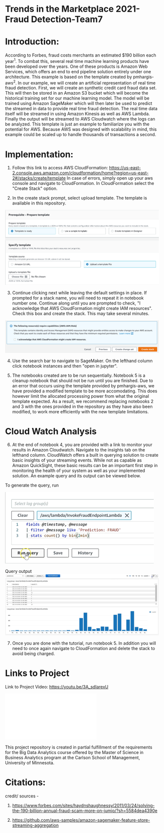 # Trends in the Marketplace 2021-Fraud Detection-Team7

# Introduction:  
   
According to Forbes, fraud costs merchants an estimated $190 billion each year<sup>1</sup>. To combat this, several real time machine learning products have been developed over the years. One of these products is Amazon Web Services, which offers an end to end pipeline solution entirely under one architecture. This example is based on the template created by pmhargis-aws<sup>2</sup>. In our example, we will create an artificial representation of real time fraud detection. First, we will create an synthetic credit card fraud data set. This will then be stored in an Amazon S3 bucket which will become the historical training set for our machine learning model. The model will be trained using Amazon SageMaker which will then later be used to predict the streamed in data to provide real time fraud detection. The real time data itself will be streamed in using Amazon Kinesis as well as AWS Lambda. Finally the output will be streamed to AWS Cloudwatch where the logs can be analyzed. This template is just an example to familiarize you with the potential for AWS. Because AWS was designed with scalability in mind, this example could be scaled up to handle thousands of transactions a second.


# Implementation:
1. Follow this link to access AWS CloudFormation: https://us-east-2.console.aws.amazon.com/cloudformation/home?region=us-east-2#/stacks/create/template 
    In case of errors, simply open up your aws console and navigate to CloudFormation. In CloudFormation select the "Create Stack" option.
    
2. In the create stack prompt, select upload template. The template is available in this repository.


![](images/template_upload.PNG)

3. Continue clicking next while leaving the default settings in place. If prompted for a stack name, you will need to repeat it in notebook number one. Continue along until you are prompted to check, "I acknowledge that AWS CloudFormation might create IAM resources". Check this box and create the stack. This may take several minutes.

![](images/checkbox_create_stack.PNG)

4. Use the search bar to navigate to SageMaker. On the lefthand column click notebook instances and then "open in jupyter".

5. The notebooks created are to be run sequentially. Notebook 5 is a cleanup notebook that should not be run until you are finished. Due to an error that occurs using the template provided by pmhargis-aws, we have provided a modified template to be more accomodating. This does however limit the allocated processing power from what the original template expected. As a result, we recommend replacing notebooks 2 and 3 with the ones provided in the repository as they have also been modified, to work more efficiently with the new template limitations.

# Cloud Watch Analysis

6. At the end of notebook 4, you are provided with a link to monitor your results in Amazon Cloudwatch. Navigate to the insights tab on the lefthand column. CloudWatch offers a built in querying solution to create basic insights of your streaming events. While not as capable as Amazon QuickSight, these basic results can be an important first step in monitoring the health of your system as well as your implemented solution. An example query and its output can be viewed below.

To generate the query, run



![](images/First_query.png)

Query output
![](images/query_result.png)

7. Once you are done with the tutorial, run notebook 5. In addition you will need to once again navigate to CloudFormation and delete the stack to avoid being charged.

# Links to Project

Link to Project Video: https://youtu.be/3A_sdIarexU 

![Link to Handout](/handout_flyer/AWS_Fraud_Detection_Team_7.pdf)

This project repository is created in partial fulfillment of the requirements for the Big Data Analytics course offered by the Master of Science in Business Analytics program at the Carlson School of Management, University of Minnesota.

# Citations:

credit/ sources - 
1. https://www.forbes.com/sites/haydnshaughnessy/2011/03/24/solving-the-190-billion-annual-fraud-scam-more-on-jumio/?sh=5584dea4390e 

2. https://github.com/aws-samples/amazon-sagemaker-feature-store-streaming-aggregation

